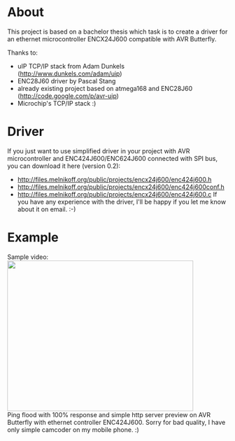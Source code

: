 # About #
This project is based on a bachelor thesis which task is to create a driver for an ethernet microcontroller ENCX24J600 compatible with AVR Butterfly.

Thanks to:
  * uIP TCP/IP stack from Adam Dunkels (http://www.dunkels.com/adam/uip)
  * ENC28J60 driver by Pascal Stang
  * already existing project based on atmega168 and ENC28J60 (http://code.google.com/p/avr-uip)
  * Microchip's TCP/IP stack :)



# Driver #
If you just want to use simplified driver in your project with AVR microcontroller and ENC424J600/ENC624J600 connected with SPI bus, you can download it here (version 0.2):
  * http://files.melnikoff.org/public/projects/encx24j600/enc424j600.h
  * http://files.melnikoff.org/public/projects/encx24j600/enc424j600conf.h
  * http://files.melnikoff.org/public/projects/encx24j600/enc424j600.c
If you have any experience with the driver, I'll be happy if you let me know about it on email. :-)



# Example #
Sample video:<br />
<a href='http://www.youtube.com/watch?feature=player_embedded&v=GMUtTUVwQ5s' target='_blank'><img src='http://img.youtube.com/vi/GMUtTUVwQ5s/0.jpg' width='425' height=344 /></a><br />
Ping flood with 100% response and simple http server preview on AVR Butterfly with ethernet controller ENC424J600. Sorry for bad quality, I have only simple camcoder on my mobile phone. :)
